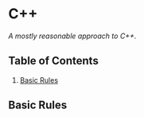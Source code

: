 # C++

_A mostly reasonable approach to C++._

## Table of Contents

1. [Basic Rules](#basic-rules)

## Basic Rules
